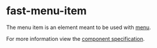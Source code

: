 # fast-menu-item
The menu item is an element meant to be used with [menu](../menu/README.md).

For more information view the [component specification](../../../fast-foundation/src/menu/menu.spec.md).